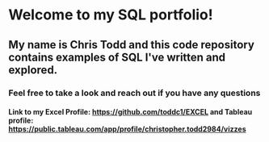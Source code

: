 # Welcome to my SQL portfolio! 
## My name is Chris Todd and this code repository contains examples of SQL I've written and explored. 
### Feel free to take a look and reach out if you have any questions
#### Link to my Excel Profile: https://github.com/toddc1/EXCEL and Tableau profile: https://public.tableau.com/app/profile/christopher.todd2984/vizzes
